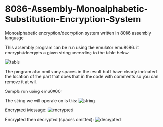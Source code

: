 # 8086-Assembly-Monoalphabetic-Substitution-Encryption-System
Monoalphabetic encryption/decryption system written in 8086 assembly language

This assembly program can be run using the emulator emu8086.
it encrypts/decrypts a given string according to the table below

![table](https://user-images.githubusercontent.com/90573502/168689119-19c527fd-0ec6-4235-9358-ff8b50976086.jpg)

The program also omits any spaces in the result but I have clearly indicated the location of the part that does that in the code with comments so you can remove it at will.

Sample run using emu8086:

The string we will operate on is this:
![string](https://user-images.githubusercontent.com/90573502/168689518-19cbcd9d-3d37-44b1-862d-4d3fc2cfa4ad.jpg)

Encrypted Message:
![encrypted](https://user-images.githubusercontent.com/90573502/168689868-cb5c65e6-0381-4dc1-9d10-71b7c63d1645.jpg)

Encrypted then decrypted (spaces omitted):
![decrypted](https://user-images.githubusercontent.com/90573502/168689917-f76e8bad-1e98-47bf-acd1-aaceccccaa52.jpg)

